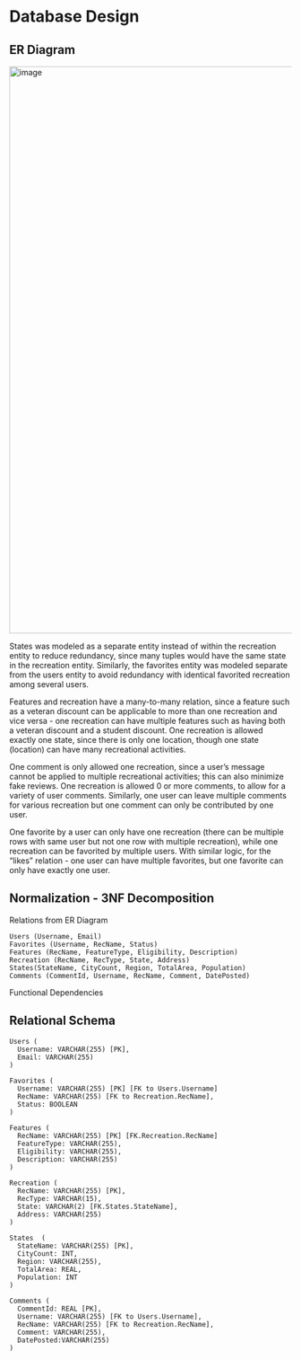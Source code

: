# Database Design

## ER Diagram
<img width="1010" alt="image" src="https://github.com/user-attachments/assets/0d3d0a64-9991-47a2-bb1b-6cd5dcd957b3">

States was modeled as a separate entity instead of within the recreation entity to reduce redundancy, since many tuples would have the same state in the recreation entity. Similarly, the favorites entity was modeled separate from the users entity to avoid redundancy with identical favorited recreation among several users. 

Features and recreation have a many-to-many relation, since a feature such as a veteran discount can be applicable to more than one recreation and vice versa - one recreation can have multiple features such as having both a veteran discount and a student discount. One recreation is allowed exactly one state, since there is only one location, though one state (location) can have many recreational activities.

One comment is only allowed one recreation, since a user’s message cannot be applied to multiple recreational activities; this can also minimize fake reviews. One recreation is allowed 0 or more comments, to allow for a variety of user comments. Similarly, one user can leave multiple comments for various recreation but one comment can only be contributed by one user. 


One favorite by a user can only have one recreation (there can be multiple rows with same user but not one row with multiple recreation), while one recreation can be favorited by multiple users. With similar logic, for the “likes” relation - one user can have multiple favorites, but one favorite can only have exactly one user.

## Normalization - 3NF Decomposition
Relations from ER Diagram
```
Users (Username, Email)
Favorites (Username, RecName, Status)
Features (RecName, FeatureType, Eligibility, Description)
Recreation (RecName, RecType, State, Address)
States(StateName, CityCount, Region, TotalArea, Population)
Comments (CommentId, Username, RecName, Comment, DatePosted)
```

Functional Dependencies


## Relational Schema
```
Users (
  Username: VARCHAR(255) [PK],
  Email: VARCHAR(255)
)

Favorites (
  Username: VARCHAR(255) [PK] [FK to Users.Username]
  RecName: VARCHAR(255) [FK to Recreation.RecName],
  Status: BOOLEAN
)

Features (
  RecName: VARCHAR(255) [PK] [FK.Recreation.RecName]
  FeatureType: VARCHAR(255),
  Eligibility: VARCHAR(255),
  Description: VARCHAR(255)
)

Recreation (
  RecName: VARCHAR(255) [PK],
  RecType: VARCHAR(15),
  State: VARCHAR(2) [FK.States.StateName],
  Address: VARCHAR(255)
)

States  (
  StateName: VARCHAR(255) [PK],
  CityCount: INT,
  Region: VARCHAR(255),
  TotalArea: REAL,
  Population: INT
)

Comments (
  CommentId: REAL [PK],
  Username: VARCHAR(255) [FK to Users.Username],
  RecName: VARCHAR(255) [FK to Recreation.RecName],
  Comment: VARCHAR(255),
  DatePosted:VARCHAR(255)
)
```
